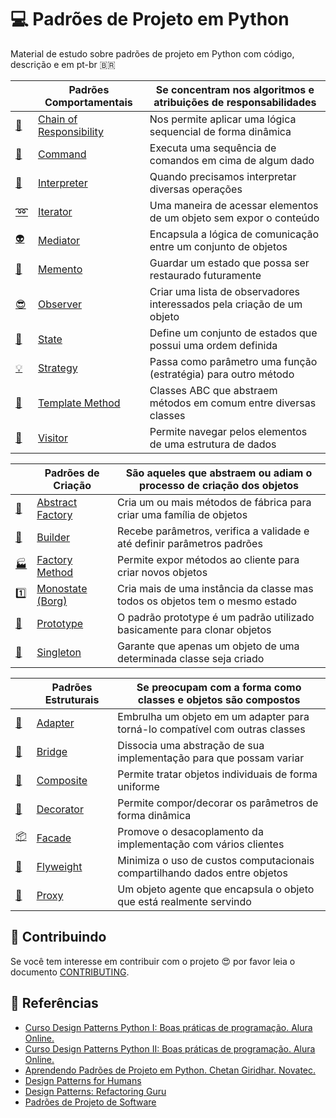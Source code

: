 # :computer: Padrões de Projeto em Python

Material de estudo sobre padrões de projeto em Python com código, descrição e em pt-br :brazil:

|                       | Padrões Comportamentais       | Se concentram nos algoritmos e atribuições de responsabilidades          |
|-----------------------|-------------------------------|--------------------------------------------------------------------------|
| [:link:][1]           | [Chain of Responsibility][25] | Nos permite aplicar uma lógica sequencial de forma dinâmica              |
| [:cop:][2]            | [Command][26]                 | Executa uma sequência de comandos em cima de algum dado                  |
| [:speech_balloon:][3] | [Interpreter][27]             | Quando precisamos interpretar diversas operações                         |
| [:loop:][4]           | [Iterator][28]                | Uma maneira de acessar elementos de um objeto sem expor o conteúdo       |
| [:alien:][5]          | [Mediator][29]                | Encapsula a lógica de comunicação entre um conjunto de objetos           |
| [:floppy_disk:][6]    | [Memento][30]                 | Guardar um estado que possa ser restaurado futuramente                   |
| [:sunglasses:][7]     | [Observer][31]                | Criar uma lista de observadores interessados pela criação de um objeto   |
| [:anger:][8]          | [State][32]                   | Define um conjunto de estados que possui uma ordem definida              |
| [:bulb:][9]           | [Strategy][33]                | Passa como parâmetro uma função (estratégia) para outro método           |
| [:ledger:][10]        | [Template Method][34]         | Classes ABC que abstraem métodos em comum entre diversas classes         |
| [:runner:][11]        | [Visitor][35]                 | Permite navegar pelos elementos de uma estrutura de dados                |

|                             | Padrões de Criação     | São aqueles que abstraem ou adiam o processo de criação dos objetos               |
|-----------------------------|------------------------|-----------------------------------------------------------------------------------|
| [:hammer:][12]              | [Abstract Factory][36] | Cria um ou mais métodos de fábrica para criar uma família de objetos              |
| [:construction_worker:][13] | [Builder][37]          | Recebe parâmetros, verifica a validade e até definir parâmetros padrões           |
| [:factory:][14]             | [Factory Method][38]   | Permite expor métodos ao cliente para criar novos objetos                         |
| :one:                       | [Monostate (Borg)][39] | Cria mais de uma instância da classe mas todos os objetos tem o mesmo estado      |
| [:sheep:][16]               | [Prototype][40]        | O padrão prototype é um padrão utilizado basicamente para clonar objetos          |
| [:gem:][17]                 | [Singleton][41]        | Garante que apenas um objeto de uma determinada classe seja criado                |

|                        | Padrões Estruturais | Se preocupam com a forma como classes e objetos são compostos                  |
|------------------------|---------------------|--------------------------------------------------------------------------------|
| [:electric_plug:][18]  | [Adapter][42]       | Embrulha um objeto em um adapter para torná-lo compatível com outras classes   |
| [:aerial_tramway:][19] | [Bridge][43]        | Dissocia uma abstração de sua implementação para que possam variar             |
| [:herb:][20]           | [Composite][44]     | Permite tratar objetos individuais de forma uniforme                           |
| [:art:][21]            | [Decorator][45]     | Permite compor/decorar os parâmetros de forma dinâmica                         |
| [:package:][22]        | [Facade][46]        | Promove o desacoplamento da implementação com vários clientes                  |
| [:leaves:][23]         | [Flyweight][47]     | Minimiza o uso de custos computacionais compartilhando dados entre objetos     |
| [:8ball:][24]          | [Proxy][48]         | Um objeto agente que encapsula o objeto que está realmente servindo            |

## :dancers: Contribuindo

Se você tem interesse em contribuir com o projeto :heart_eyes: por favor leia o documento [CONTRIBUTING](https://github.com/kelvins/design-patterns-python/blob/master/CONTRIBUTING.md).

## :book: Referências

- [Curso Design Patterns Python I: Boas práticas de programação. Alura Online.](https://cursos.alura.com.br/course/design-patterns-python)
- [Curso Design Patterns Python II: Boas práticas de programação. Alura Online.](https://cursos.alura.com.br/course/design-patterns-python-2)
- [Aprendendo Padrões de Projeto em Python. Chetan Giridhar. Novatec.](https://novatec.com.br/livros/padroes-projeto-python/)
- [Design Patterns for Humans](https://github.com/kamranahmedse/design-patterns-for-humans)
- [Design Patterns: Refactoring Guru](https://refactoring.guru/design-patterns/python)
- [Padrões de Projeto de Software](https://pt.wikipedia.org/wiki/Padr%C3%A3o_de_projeto_de_software)

[1]: https://pt.wikipedia.org/wiki/Chain_of_Responsibility
[2]: https://pt.wikipedia.org/wiki/Command
[3]: https://pt.wikipedia.org/wiki/Interpreter
[4]: https://pt.wikipedia.org/wiki/Iterador
[5]: https://pt.wikipedia.org/wiki/Mediator
[6]: https://pt.wikipedia.org/wiki/Memento_(inform%C3%A1tica)
[7]: https://pt.wikipedia.org/wiki/Observer
[8]: https://pt.wikipedia.org/wiki/State
[9]: https://pt.wikipedia.org/wiki/Strategy
[10]: https://pt.wikipedia.org/wiki/Template_Method
[11]: https://pt.wikipedia.org/wiki/Visitor_Pattern
[12]: https://pt.wikipedia.org/wiki/Abstract_Factory
[13]: https://pt.wikipedia.org/wiki/Builder
[14]: https://pt.wikipedia.org/wiki/Factory_Method
[16]: https://pt.wikipedia.org/wiki/Prototype
[17]: https://pt.wikipedia.org/wiki/Singleton
[18]: https://pt.wikipedia.org/wiki/Adapter
[19]: https://pt.wikipedia.org/wiki/Bridge_(padr%C3%A3o_de_projeto_de_software)
[20]: https://pt.wikipedia.org/wiki/Composite
[21]: https://pt.wikipedia.org/wiki/Decorator
[22]: https://pt.wikipedia.org/wiki/Fa%C3%A7ade
[23]: https://pt.wikipedia.org/wiki/Flyweight
[24]: https://pt.wikipedia.org/wiki/Proxy_(padr%C3%B5es_de_projeto)

[25]: comportamentais/chain_of_responsibility
[26]: comportamentais/command
[27]: comportamentais/interpreter
[28]: comportamentais/iterator
[29]: comportamentais/mediator
[30]: comportamentais/memento
[31]: comportamentais/observer
[32]: comportamentais/state
[33]: comportamentais/strategy
[34]: comportamentais/template_method
[35]: comportamentais/visitor
[36]: criacao/abstract_factory
[37]: criacao/builder
[38]: criacao/factory_method
[39]: criacao/monostate
[40]: criacao/prototype
[41]: criacao/singleton
[42]: estruturais/adapter
[43]: estruturais/bridge
[44]: estruturais/composite
[45]: estruturais/decorator
[46]: estruturais/facade
[47]: estruturais/flyweight
[48]: estruturais/proxy
